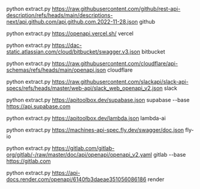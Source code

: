 python extract.py https://raw.githubusercontent.com/github/rest-api-description/refs/heads/main/descriptions-next/api.github.com/api.github.com.2022-11-28.json github

python extract.py https://openapi.vercel.sh/ vercel

python extract.py https://dac-static.atlassian.com/cloud/bitbucket/swagger.v3.json bitbucket

python extract.py https://raw.githubusercontent.com/cloudflare/api-schemas/refs/heads/main/openapi.json cloudflare

python extract.py https://raw.githubusercontent.com/slackapi/slack-api-specs/refs/heads/master/web-api/slack_web_openapi_v2.json slack

python extract.py https://apitoolbox.dev/supabase.json supabase --base https://api.supabase.com

python extract.py https://apitoolbox.dev/lambda.json lambda-ai

python extract.py https://machines-api-spec.fly.dev/swagger/doc.json fly-io

python extract.py https://gitlab.com/gitlab-org/gitlab/-/raw/master/doc/api/openapi/openapi_v2.yaml gitlab --base https://gitlab.com

python extract.py https://api-docs.render.com/openapi/6140fb3daeae351056086186 render
